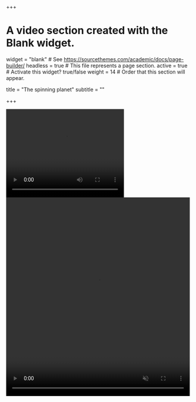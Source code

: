 +++
# A video section created with the Blank widget.

widget = "blank"  # See https://sourcethemes.com/academic/docs/page-builder/
headless = true  # This file represents a page section.
active = true  # Activate this widget? true/false
weight = 14  # Order that this section will appear.

title = "The spinning planet"
subtitle = ""

+++

<video width="320" height="240" controls>
  <source src="video.mp4" type="video/mp4">
</video>

<div class="row post-image-bg" markdown="0">
  <video width="99%" height="540" autoplay="Yes" loop="Yes" muted="Yes" markdown="0">
    <source src="/static/img/video.mp4" type="video/mp4" markdown="0">
  </video>
</div>
